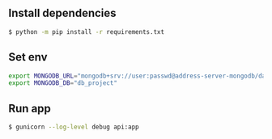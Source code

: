## Install dependencies
```bash
$ python -m pip install -r requirements.txt
```

## Set env
```bash
export MONGODB_URL="mongodb+srv://user:passwd@address-server-mongodb/database?retryWrites=true&w=majority"
export MONGODB_DB="db_project"
```

## Run app
```bash
$ gunicorn --log-level debug api:app
```

